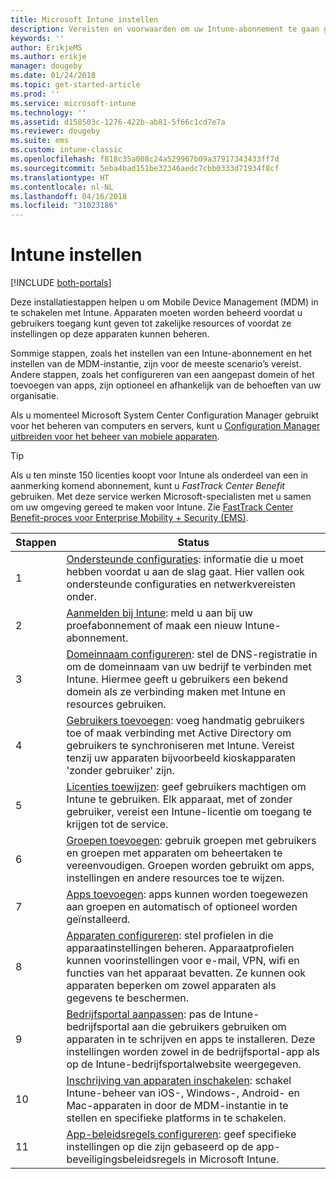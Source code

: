 ```yaml
---
title: Microsoft Intune instellen
description: Vereisten en voorwaarden om uw Intune-abonnement te gaan gebruiken
keywords: ''
author: ErikjeMS
ms.author: erikje
manager: dougeby
ms.date: 01/24/2018
ms.topic: get-started-article
ms.prod: ''
ms.service: microsoft-intune
ms.technology: ''
ms.assetid: d158503c-1276-422b-ab81-5f66c1cd7e7a
ms.reviewer: dougeby
ms.suite: ems
ms.custom: intune-classic
ms.openlocfilehash: f818c35a008c24a529967b09a37917343433ff7d
ms.sourcegitcommit: 5eba4bad151be32346aedc7cbb0333d71934f8cf
ms.translationtype: HT
ms.contentlocale: nl-NL
ms.lasthandoff: 04/16/2018
ms.locfileid: "31023186"
---
```

# <a name="set-up-intune"></a>Intune instellen

[!INCLUDE [both-portals](./includes/note-for-both-portals.md)]

Deze installatiestappen helpen u om Mobile Device Management (MDM) in te schakelen met Intune. Apparaten moeten worden beheerd voordat u gebruikers toegang kunt geven tot zakelijke resources of voordat ze instellingen op deze apparaten kunnen beheren.

Sommige stappen, zoals het instellen van een Intune-abonnement en het instellen van de MDM-instantie, zijn voor de meeste scenario’s vereist. Andere stappen, zoals het configureren van een aangepast domein of het toevoegen van apps, zijn optioneel en afhankelijk van de behoeften van uw organisatie.

Als u momenteel Microsoft System Center Configuration Manager gebruikt voor het beheren van computers en servers, kunt u [Configuration Manager uitbreiden voor het beheer van mobiele apparaten](https://docs.microsoft.com/sccm/mdm/understand/choose-between-standalone-intune-and-hybrid-mobile-device-management).

>[!TIP]
>Als u ten minste 150 licenties koopt voor Intune als onderdeel van een in aanmerking komend abonnement, kunt u *FastTrack Center Benefit* gebruiken. Met deze service werken Microsoft-specialisten met u samen om uw omgeving gereed te maken voor Intune. Zie [FastTrack Center Benefit-proces voor Enterprise Mobility + Security (EMS)](https://docs.microsoft.com/enterprise-mobility-security/Solutions/enterprise-mobility-fasttrack-program).



| Stappen |                                                                                                                       Status                                                                                                                       |
|-------|----------------------------------------------------------------------------------------------------------------------------------------------------------------------------------------------------------------------------------------------------|
|   1   |                                        [Ondersteunde configuraties](supported-devices-browsers.md): informatie die u moet hebben voordat u aan de slag gaat. Hier vallen ook ondersteunde configuraties en netwerkvereisten onder.                                         |
|   2   |                                                                 [Aanmelden bij Intune](account-sign-up.md): meld u aan bij uw proefabonnement of maak een nieuw Intune-abonnement.                                                                  |
|   3   |                [Domeinnaam configureren](custom-domain-name-configure.md): stel de DNS-registratie in om de domeinnaam van uw bedrijf te verbinden met Intune. Hiermee geeft u gebruikers een bekend domein als ze verbinding maken met Intune en resources gebruiken.                |
|   4   |                                   [Gebruikers toevoegen](users-add.md): voeg handmatig gebruikers toe of maak verbinding met Active Directory om gebruikers te synchroniseren met Intune. Vereist tenzij uw apparaten bijvoorbeeld kioskapparaten 'zonder gebruiker' zijn.                                    |
|   5   |                                            [Licenties toewijzen](licenses-assign.md): geef gebruikers machtigen om Intune te gebruiken. Elk apparaat, met of zonder gebruiker, vereist een Intune-licentie om toegang te krijgen tot de service.                                             |
|   6   |                                               [Groepen toevoegen](groups-add.md): gebruik groepen met gebruikers en groepen met apparaten om beheertaken te vereenvoudigen. Groepen worden gebruikt om apps, instellingen en andere resources toe te wijzen.                                                |
|   7   |                                                                        [Apps toevoegen](apps-add.md): apps kunnen worden toegewezen aan groepen en automatisch of optioneel worden geïnstalleerd.                                                                         |
|   8   | [Apparaten configureren](device-profiles.md): stel profielen in die apparaatinstellingen beheren. Apparaatprofielen kunnen voorinstellingen voor e-mail, VPN, wifi en functies van het apparaat bevatten. Ze kunnen ook apparaten beperken om zowel apparaten als gegevens te beschermen. |
|   9   |       [Bedrijfsportal aanpassen](company-portal-app.md): pas de Intune-bedrijfsportal aan die gebruikers gebruiken om apparaten in te schrijven en apps te installeren. Deze instellingen worden zowel in de bedrijfsportal-app als op de Intune-bedrijfsportalwebsite weergegeven.       |
|  10   |                                [Inschrijving van apparaten inschakelen](mdm-authority-set.md): schakel Intune-beheer van iOS-, Windows-, Android- en Mac-apparaten in door de MDM-instantie in te stellen en specifieke platforms in te schakelen.                                 |
|  11   |                                                        [App-beleidsregels configureren](app-protection-policy.md): geef specifieke instellingen op die zijn gebaseerd op de app-beveiligingsbeleidsregels in Microsoft Intune.                                                         |

